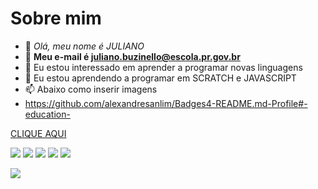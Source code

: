 # Sobre mim
- 👋 *Olá, meu nome é JULIANO*
- 👀 **Meu e-mail é juliano.buzinello@escola.pr.gov.br**
- 🌱 Eu estou interessado em aprender a programar novas linguagens
- 💞️ Eu estou aprendendo a programar em SCRATCH e JAVASCRIPT
- 📫 Abaixo como inserir imagens
- https://github.com/alexandresanlim/Badges4-README.md-Profile#-education-

[CLIQUE AQUI](https://www.youtube.com/)

[![](https://img.shields.io/badge/YouTube-FF0000?style=for-the-badge&logo=youtube&logoColor=white)](https://www.youtube.com/)
[![](https://img.shields.io/badge/Instagram-E4405F?style=for-the-badge&logo=instagram&logoColor=white)](https://www.instagram.com/julianobuzinello)
![](https://img.shields.io/badge/Scratch-4D97FF?style=for-the-badge&logo=Scratch&logoColor=white)
![](https://img.shields.io/badge/JavaScript-323330?style=for-the-badge&logo=javascript&logoColor=F7DF1E)
![](https://img.shields.io/badge/Instagram-E4405F?style=for-the-badge&logo=instagram&logoColor=white)

<img src="https://img.shields.io/badge/Scratch-4D97FF?style=for-the-badge&logo=Scratch&logoColor=white">
